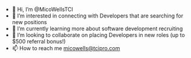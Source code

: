 - 👋 Hi, I’m @MicoWellsTCI
- 👀 I’m interested in connecting with Developers that are searching for new positions
- 🌱 I’m currently learning more about software development recruiting
- 💞️ I’m looking to collaborate on placing Developers in new roles (up to $500 referral bonus!)
- 📫 How to reach me micowells@tcipro.com

<!---
MicoWellsTCI/MicoWellsTCI is a ✨ special ✨ repository because its `README.md` (this file) appears on your GitHub profile.
You can click the Preview link to take a look at your changes.
--->

